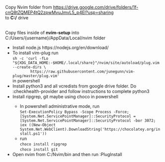 Copy Nvim folder from https://drive.google.com/drive/folders/1f-cnQ8tZQMEP4tQ2zpwMvuJmvL5_p4El?usp=sharing<br>
to <b>C:/</b> drive
<br><br>

Copy files inside of <b>nvim-setup</b> into C:/Users/{username}/AppData/Local/nvim folder

<ul>
	<li>Install node.js https://nodejs.org/en/download/ </li>
	<li>
		To install vim-plug run <br><code>sh -c 'curl -fLo "${XDG_DATA_HOME:-$HOME/.local/share}"/nvim/site/autoload/plug.vim --create-dirs \
		https://raw.githubusercontent.com/junegunn/vim-plug/master/plug.vim'</code><br>in powershell
	</li>
	<li>Install python3 and all vcredists from google drive folder. Do :checkhealth-provider and follow instructions to complete python3</li>
	<li>Install ripgrep, git maybe using choco in powershell</li>
			<ul>
				<li>In powershell administrative mode, run <br><code>Set-ExecutionPolicy Bypass -Scope Process -Force; [System.Net.ServicePointManager]::SecurityProtocol = [System.Net.ServicePointManager]::SecurityProtocol -bor 3072; iex ((New-Object System.Net.WebClient).DownloadString('https://chocolatey.org/install.ps1'))</code></li>
				<li>run <br><code>choco install ripgrep</code>
					<br><code>choco install git</code>
		</ul>
	<li>Open nvim from C:/Nvim/bin and then run :PlugInstall</li>
</ul>



